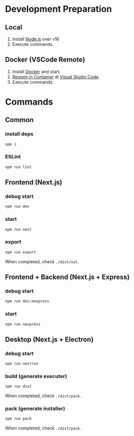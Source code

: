 # Development Preparation

## Local

1. Install [Node.js](https://nodejs.org/) over v16
2. Execute commands.

## Docker (VSCode Remote)

1. Install [Docker](https://www.docker.com/) and start.
2. [Reopen in Container](https://marketplace.visualstudio.com/items?itemName=ms-vscode-remote.remote-containers) at [Visual Studio Code](https://code.visualstudio.com/).
3. Execute commands.

# Commands

## Common

### install deps

```bash
npm i
```

### ESLint

```bash
npm run lint
```

## Frontend (Next.js)

### debug start

```bash
npm run dev
```

### start

```bash
npm run next
```

### export

```bash
npm run export
```

When completed, check `./dist/out`.

## Frontend + Backend (Next.js + Express)

### debug start

```bash
npm run dev:nexpress
```

### start

```bash
npm run nexpress
```

## Desktop (Next.js + Electron)

### debug start

```bash
npm run nextron
```

### build (generate executer)

```bash
npm run dist
```

When completed, check `./dist/pack`.

### pack (generate installer)

```bash
npm run pack
```

When completed, check `./dist/pack`.